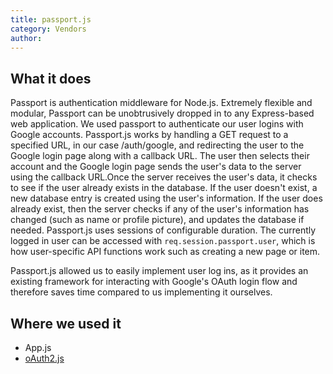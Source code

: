 ```yaml
---
title: passport.js
category: Vendors
author:
---
```


## What it does

Passport is authentication middleware for Node.js. Extremely flexible and modular, Passport can be unobtrusively dropped in to any Express-based web application. We used passport to authenticate our user logins with Google accounts. Passport.js works by handling a GET request to a specified URL, in our case /auth/google, and redirecting the user to the Google login page along with a callback URL. The user then selects their account and the Google login page sends the user's data to the server using the callback URL.Once the server receives the user's data, it checks to see if the user already exists in the database. If the user doesn't exist, a new database entry is created using the user's information. If the user does already exist, then the server checks if any of the user's information has changed (such as name or profile picture), and updates the database if needed. Passport.js uses sessions of configurable duration. The currently logged in user can be accessed with `req.session.passport.user`, which is how user-specific API functions work such as creating a new page or item.

Passport.js allowed us to easily implement user log ins, as it provides an existing framework for interacting with Google's OAuth login flow and therefore saves time compared to us implementing it ourselves.

## Where we used it

* App.js
* [oAuth2.js](https://kanetesta.github.io/IT-Project/content/Javascript/oAuth2.html)
